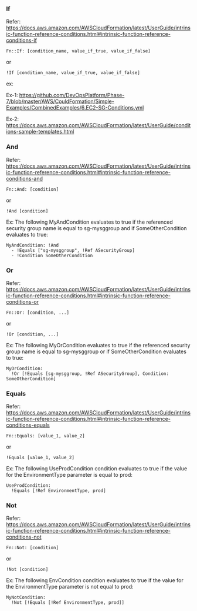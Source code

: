 ### If

  Refer: https://docs.aws.amazon.com/AWSCloudFormation/latest/UserGuide/intrinsic-function-reference-conditions.html#intrinsic-function-reference-conditions-if

  ```
  Fn::If: [condition_name, value_if_true, value_if_false]
  ```

  or 

  ```
  !If [condition_name, value_if_true, value_if_false]
  ```

  ex: 

  Ex-1: https://github.com/DevOpsPlatform/Phase-7/blob/master/AWS/CouldFormation/Simple-Examples/CombinedExamples/6.EC2-SG-Conditions.yml

  Ex-2: https://docs.aws.amazon.com/AWSCloudFormation/latest/UserGuide/conditions-sample-templates.html
  
### And

  Refer: https://docs.aws.amazon.com/AWSCloudFormation/latest/UserGuide/intrinsic-function-reference-conditions.html#intrinsic-function-reference-conditions-and

  ```Fn::And: [condition]```

  or

  ```!And [condition]```

  Ex: The following MyAndCondition evaluates to true if the referenced security group name is equal to sg-mysggroup and if SomeOtherCondition evaluates to true:

  ```
  MyAndCondition: !And
    - !Equals ["sg-mysggroup", !Ref ASecurityGroup]
    - !Condition SomeOtherCondition
  ```

### Or
  
  Refer: https://docs.aws.amazon.com/AWSCloudFormation/latest/UserGuide/intrinsic-function-reference-conditions.html#intrinsic-function-reference-conditions-or
  
  ```Fn::Or: [condition, ...]```
  
  or
  
  ```!Or [condition, ...]```
  
  Ex: The following MyOrCondition evaluates to true if the referenced security group name is equal to sg-mysggroup or if SomeOtherCondition evaluates to true:

  ```
  MyOrCondition:
    !Or [!Equals [sg-mysggroup, !Ref ASecurityGroup], Condition: SomeOtherCondition]
  ```
  
### Equals

  Refer: https://docs.aws.amazon.com/AWSCloudFormation/latest/UserGuide/intrinsic-function-reference-conditions.html#intrinsic-function-reference-conditions-equals

  ```Fn::Equals: [value_1, value_2]```

  or

  ```!Equals [value_1, value_2]```

  Ex: The following UseProdCondition condition evaluates to true if the value for the EnvironmentType parameter is equal to prod:

  ```
  UseProdCondition:
    !Equals [!Ref EnvironmentType, prod]
  ```

### Not

  Refer: https://docs.aws.amazon.com/AWSCloudFormation/latest/UserGuide/intrinsic-function-reference-conditions.html#intrinsic-function-reference-conditions-not

  ```Fn::Not: [condition]```

  or

  ```!Not [condition]```

  Ex: The following EnvCondition condition evaluates to true if the value for the EnvironmentType parameter is not equal to prod:

  ```
  MyNotCondition:
    !Not [!Equals [!Ref EnvironmentType, prod]]
  ```
